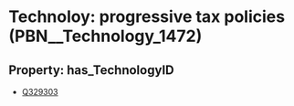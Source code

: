 # Technoloy: __progressive tax policies__ (PBN__Technology_1472)

## Property: has_TechnologyID

* [Q329303](Q329303)

